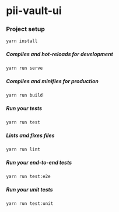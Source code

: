 # pii-vault-ui

### Project setup
```
yarn install
```

##### Compiles and hot-reloads for development
```
yarn run serve
```

##### Compiles and minifies for production
```
yarn run build
```

##### Run your tests
```
yarn run test
```

##### Lints and fixes files
```
yarn run lint
```

##### Run your end-to-end tests
```
yarn run test:e2e
```

##### Run your unit tests
```
yarn run test:unit
```
